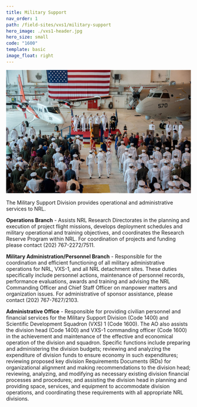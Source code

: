 ```yaml
---
title: Military Support
nav_order: 1
path: /field-sites/vxs1/military-support
hero_image: ./vxs1-header.jpg
hero_size: small
code: "1600"
template: basic
image_float: right
---
```

![Military Support Picture](190802-N-UI176-1158.jpg)

The Military Support Division provides operational and administrative services to NRL.

**Operations Branch** - Assists NRL Research Directorates in the planning and execution of project flight missions, develops deployment schedules and military operational and training objectives, and coordinates the Research Reserve Program within NRL. For coordination of projects and funding please contact (202) 767-2272/7511.

**Military Administration/Personnel Branch** - Responsible for the coordination and efficient functioning of all military administrative operations for NRL, VXS-1, and all NRL detachment sites. These duties specifically include personnel actions, maintenance of personnel records, performance evaluations, awards and training and advising the NRL Commanding Officer and Chief Staff Officer on manpower matters and organization issues. For administrative of sponsor assistance, please contact (202) 767-7627/2103.

**Administrative Office** - Responsible for providing civilian personnel and financial services for the Military Support Division (Code 1400) and Scientific Development Squadron (VXS) 1 (Code 1600). The AO also assists the division head (Code 1400) and VXS-1 commanding officer (Code 1600) in the achievement and maintenance of the effective and economical operation of the division and squadron. Specific functions include preparing and administering the division budgets; reviewing and analyzing the expenditure of division funds to ensure economy in such expenditures; reviewing proposed key division Requirements Documents (RDs) for organizational alignment and making recommendations to the division head; reviewing, analyzing, and modifying as necessary existing division financial processes and procedures; and assisting the division head in planning and providing space, services, and equipment to accommodate division operations, and coordinating these requirements with all appropriate NRL divisions.